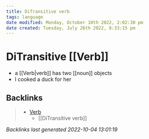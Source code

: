 ```yaml
---
title: DiTransitive verb
tags: language
date modified: Monday, October 10th 2022, 2:02:30 pm
date created: Tuesday, July 26th 2022, 8:33:15 pm
---
```


# DiTransitive [[Verb]]
- a [[Verb|verb]] has two [[noun]] objects
- I cooked a duck for her

## Backlinks
> - [Verb](Verb.md)
>   - [[DiTransitive verb]]

_Backlinks last generated 2022-10-04 13:01:19_
